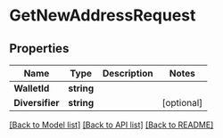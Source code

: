 # GetNewAddressRequest

## Properties
Name | Type | Description | Notes
------------ | ------------- | ------------- | -------------
**WalletId** | **string** |  | 
**Diversifier** | **string** |  | [optional] 

[[Back to Model list]](../README.md#documentation-for-models) [[Back to API list]](../README.md#documentation-for-api-endpoints) [[Back to README]](../README.md)


